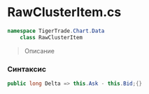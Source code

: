 
# RawClusterItem.cs
```csharp
namespace TigerTrade.Chart.Data  
    class RawClusterItem
```

> Описание

### Синтаксис
```csharp
public long Delta => this.Ask - this.Bid;{}
```
